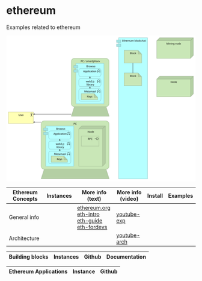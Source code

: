 # ethereum
Examples related to ethereum

![](architecture/Ethereum.svg)


| Ethereum Concepts | Instances                | More info (text) | More info (video) |   Install  |  Examples |
| --------------- |  ---------                  | ---------       | ---------          | ---------  |  -------- | 
| General info    |    |   [ethereum.org]<br>[eth-intro]<br>[eth-guide]<br>[eth-fordevs]   |  [youtube-exp]
| Architecture    |                             |                   | [youtube-arch]


[ethereum.org]: https://www.ethereum.org/
[eth-intro]:    https://medium.com/coinmonks/https-medium-com-ritesh-modi-solidity-chapter1-63dfaff08a11
[eth-guide]:    https://blockgeeks.com/guides/ethereum/
[eth-fordevs]:  https://blockgeeks.com/guides/?tagfilter=true&filter=Blockchain%20for%20Developers
[youtube-exp]:  https://www.youtube.com/results?search_query=ethereum+explained
[youtube-arch]: https://www.youtube.com/results?search_query=ethereum+architecture

| Building blocks   | Instances                              | Github | Documentation |
| ---------------   |  ---------                             | ------ | --------------|


| Ethereum Applications | Instance            |  Github |
| ---------------   |  ---------          | ------- |


